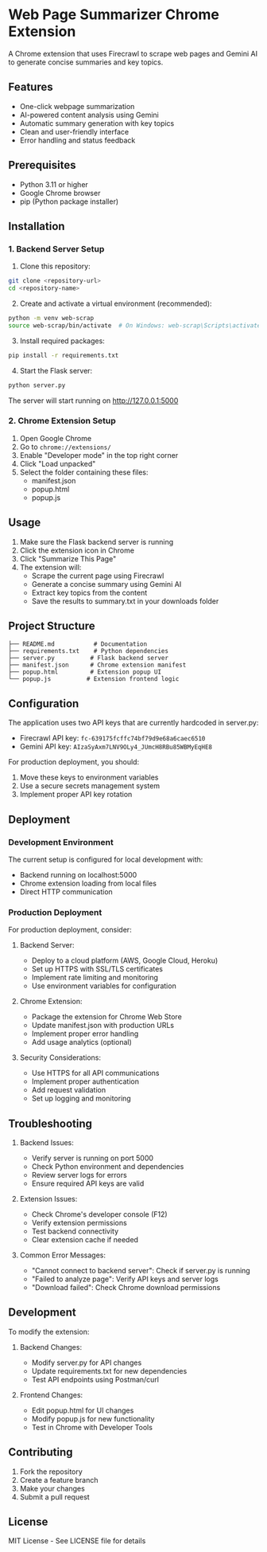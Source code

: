 # Web Page Summarizer Chrome Extension

A Chrome extension that uses Firecrawl to scrape web pages and Gemini AI to generate concise summaries and key topics.

## Features

- One-click webpage summarization
- AI-powered content analysis using Gemini
- Automatic summary generation with key topics
- Clean and user-friendly interface
- Error handling and status feedback

## Prerequisites

- Python 3.11 or higher
- Google Chrome browser
- pip (Python package installer)

## Installation

### 1. Backend Server Setup

1. Clone this repository:
```bash
git clone <repository-url>
cd <repository-name>
```

2. Create and activate a virtual environment (recommended):
```bash
python -m venv web-scrap
source web-scrap/bin/activate  # On Windows: web-scrap\Scripts\activate
```

3. Install required packages:
```bash
pip install -r requirements.txt
```

4. Start the Flask server:
```bash
python server.py
```

The server will start running on http://127.0.0.1:5000

### 2. Chrome Extension Setup

1. Open Google Chrome
2. Go to `chrome://extensions/`
3. Enable "Developer mode" in the top right corner
4. Click "Load unpacked"
5. Select the folder containing these files:
   - manifest.json
   - popup.html
   - popup.js

## Usage

1. Make sure the Flask backend server is running
2. Click the extension icon in Chrome
3. Click "Summarize This Page"
4. The extension will:
   - Scrape the current page using Firecrawl
   - Generate a concise summary using Gemini AI
   - Extract key topics from the content
   - Save the results to summary.txt in your downloads folder

## Project Structure

```
├── README.md           # Documentation
├── requirements.txt    # Python dependencies
├── server.py          # Flask backend server
├── manifest.json      # Chrome extension manifest
├── popup.html         # Extension popup UI
└── popup.js          # Extension frontend logic
```

## Configuration

The application uses two API keys that are currently hardcoded in server.py:
- Firecrawl API key: `fc-639175fcffc74bf79d9e68a6caec6510`
- Gemini API key: `AIzaSyAxm7LNV9OLy4_JUmcH8RBu85WBMyEqHE8`

For production deployment, you should:
1. Move these keys to environment variables
2. Use a secure secrets management system
3. Implement proper API key rotation

## Deployment

### Development Environment
The current setup is configured for local development with:
- Backend running on localhost:5000
- Chrome extension loading from local files
- Direct HTTP communication

### Production Deployment
For production deployment, consider:

1. Backend Server:
   - Deploy to a cloud platform (AWS, Google Cloud, Heroku)
   - Set up HTTPS with SSL/TLS certificates
   - Implement rate limiting and monitoring
   - Use environment variables for configuration

2. Chrome Extension:
   - Package the extension for Chrome Web Store
   - Update manifest.json with production URLs
   - Implement proper error handling
   - Add usage analytics (optional)

3. Security Considerations:
   - Use HTTPS for all API communications
   - Implement proper authentication
   - Add request validation
   - Set up logging and monitoring

## Troubleshooting

1. Backend Issues:
   - Verify server is running on port 5000
   - Check Python environment and dependencies
   - Review server logs for errors
   - Ensure required API keys are valid

2. Extension Issues:
   - Check Chrome's developer console (F12)
   - Verify extension permissions
   - Test backend connectivity
   - Clear extension cache if needed

3. Common Error Messages:
   - "Cannot connect to backend server": Check if server.py is running
   - "Failed to analyze page": Verify API keys and server logs
   - "Download failed": Check Chrome download permissions

## Development

To modify the extension:

1. Backend Changes:
   - Modify server.py for API changes
   - Update requirements.txt for new dependencies
   - Test API endpoints using Postman/curl

2. Frontend Changes:
   - Edit popup.html for UI changes
   - Modify popup.js for new functionality
   - Test in Chrome with Developer Tools

## Contributing

1. Fork the repository
2. Create a feature branch
3. Make your changes
4. Submit a pull request

## License

MIT License - See LICENSE file for details 